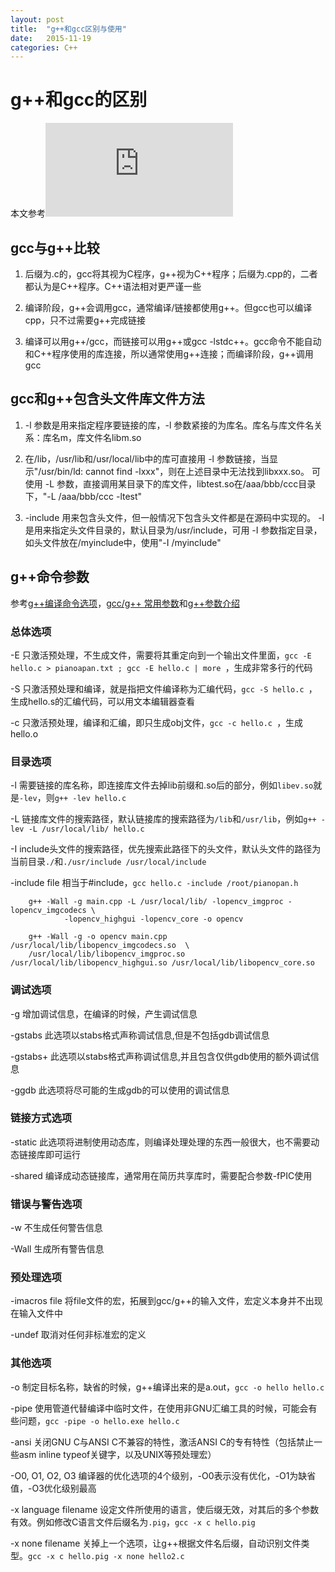 ```yaml
---
layout: post
title:  "g++和gcc区别与使用"
date:   2015-11-19
categories: C++
---
```


# g++和gcc的区别

本文参考![文章](http://blog.chinaunix.net/uid-23023613-id-88201.html)

## gcc与g++比较

1. 后缀为.c的，gcc将其视为C程序，g++视为C++程序；后缀为.cpp的，二者都认为是C++程序。C++语法相对更严谨一些

2. 编译阶段，g++会调用gcc，通常编译/链接都使用g++。但gcc也可以编译cpp，只不过需要g++完成链接

3. 编译可以用g++/gcc，而链接可以用g++或gcc -lstdc++。gcc命令不能自动和C++程序使用的库连接，所以通常使用g++连接；而编译阶段，g++调用gcc

## gcc和g++包含头文件库文件方法

1. -l 参数是用来指定程序要链接的库，-l 参数紧接的为库名。库名与库文件名关系：库名m，库文件名libm.so

2. 在/lib，/usr/lib和/usr/local/lib中的库可直接用 -l 参数链接，当显示"/usr/bin/ld: cannot find -lxxx"，则在上述目录中无法找到libxxx.so。 可使用 -L 参数，直接调用某目录下的库文件，libtest.so在/aaa/bbb/ccc目录下，"-L /aaa/bbb/ccc -ltest"

3. -include 用来包含头文件，但一般情况下包含头文件都是在源码中实现的。 -I 是用来指定头文件目录的，默认目录为/usr/include，可用 -I 参数指定目录，如头文件放在/myinclude中，使用"-I /myinclude"

## g++命令参数

参考[g++编译命令选项](http://daihangsooo.blog.163.com/blog/static/30897320201122391925375/)，[gcc/g++ 常用参数](http://my.oschina.net/u/1864567/blog/304351)和[g++参数介绍](http://www.cnblogs.com/lidan/archive/2011/05/25/2239517.html)

### 总体选项

-E 只激活预处理，不生成文件，需要将其重定向到一个输出文件里面，`gcc -E hello.c > pianoapan.txt ; gcc -E hello.c | more `，生成非常多行的代码
     
-S 只激活预处理和编译，就是指把文件编译称为汇编代码，`gcc -S hello.c `，生成hello.s的汇编代码，可以用文本编辑器查看
     
-c 只激活预处理，编译和汇编，即只生成obj文件，`gcc -c hello.c `，生成hello.o
     
### 目录选项

-l  需要链接的库名称，即连接库文件去掉lib前缀和.so后的部分，例如`libev.so`就是`-lev`，则`g++ -lev hello.c`

-L  链接库文件的搜索路径，默认链接库的搜索路径为`/lib`和`/usr/lib`，例如`g++ -lev -L /usr/local/lib/ hello.c`

-I include头文件的搜索路径，优先搜索此路径下的头文件，默认头文件的路径为当前目录`./`和`./usr/include /usr/local/include`

-include file  相当于\#include，`gcc hello.c -include /root/pianopan.h`
     
        g++ -Wall -g main.cpp -L /usr/local/lib/ -lopencv_imgproc -lopencv_imgcodecs \
                -lopencv_highgui -lopencv_core -o opencv 
                
        g++ -Wall -g -o opencv main.cpp /usr/local/lib/libopencv_imgcodecs.so  \
        /usr/local/lib/libopencv_imgproc.so /usr/local/lib/libopencv_highgui.so /usr/local/lib/libopencv_core.so   
        
             
### 调试选项

-g  增加调试信息，在编译的时候，产生调试信息

-gstabs  此选项以stabs格式声称调试信息,但是不包括gdb调试信息

-gstabs+ 此选项以stabs格式声称调试信息,并且包含仅供gdb使用的额外调试信息

-ggdb   此选项将尽可能的生成gdb的可以使用的调试信息

### 链接方式选项

-static 此选项将进制使用动态库，则编译处理处理的东西一般很大，也不需要动态链接库即可运行

-shared 编译成动态链接库，通常用在简历共享库时，需要配合参数-fPIC使用

### 错误与警告选项
     
-w  不生成任何警告信息

-Wall   生成所有警告信息

### 预处理选项

-imacros file  将file文件的宏，拓展到gcc/g++的输入文件，宏定义本身并不出现在输入文件中

-undef  取消对任何非标准宏的定义

### 其他选项
     
-o 制定目标名称，缺省的时候，g++编译出来的是a.out，`gcc -o hello hello.c`

-pipe 使用管道代替编译中临时文件，在使用非GNU汇编工具的时候，可能会有些问题，`gcc -pipe -o hello.exe hello.c `

-ansi 关闭GNU C与ANSI C不兼容的特性，激活ANSI C的专有特性（包括禁止一些asm inline typeof关键字，以及UNIX等预处理宏）

-O0, O1, O2, O3 编译器的优化选项的4个级别，-O0表示没有优化，-O1为缺省值，-O3优化级别最高
     
-x language filename 设定文件所使用的语言，使后缀无效，对其后的多个参数有效。例如修改C语言文件后缀名为`.pig`，`gcc -x c hello.pig `
      
-x none filename  关掉上一个选项，让g++根据文件名后缀，自动识别文件类型。`gcc -x c hello.pig -x none hello2.c `
     